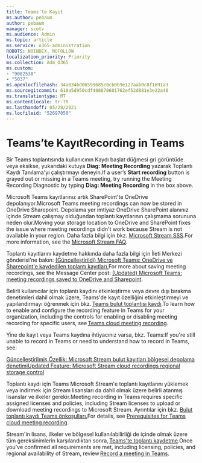 ```yaml
---
title: Teams’te Kayıt
ms.author: pebaum
author: pebaum
manager: scotv
ms.audience: Admin
ms.topic: article
ms.service: o365-administration
ROBOTS: NOINDEX, NOFOLLOW
localization_priority: Priority
ms.collection: Adm_O365
ms.custom:
- "9002530"
- "5037"
ms.openlocfilehash: 34a034bd06599685e0cb0b9e127aab0c8f1691a3
ms.sourcegitcommit: 610a5d950cdf488870601762ef52d881e3e22a48
ms.translationtype: MT
ms.contentlocale: tr-TR
ms.lasthandoff: 05/28/2021
ms.locfileid: "52697050"
---
```

# <a name="recording-in-teams"></a><span data-ttu-id="dab35-102">Teams’te Kayıt</span><span class="sxs-lookup"><span data-stu-id="dab35-102">Recording in Teams</span></span>

<span data-ttu-id="dab35-103">Bir Teams toplantısında  kullanıcının Kaydı başlat düğmesi gri görüntüde veya eksikse, yukarıdaki kutuya **Diag: Meeting Recording** yazarak Toplantı Kaydı Tanılama'yı çalıştırmayı deneyin.</span><span class="sxs-lookup"><span data-stu-id="dab35-103">If a user’s **Start recording** button is grayed out or missing in a Teams meeting, try running the Meeting Recording Diagnostic by typing **Diag: Meeting Recording** in the box above.</span></span> 

<span data-ttu-id="dab35-104">Microsoft Teams kayıtlarınız artık SharePoint'te OneDrive depolanıyor.</span><span class="sxs-lookup"><span data-stu-id="dab35-104">Microsoft Teams meeting recordings can now be stored in OneDrive Sharepoint.</span></span> <span data-ttu-id="dab35-105">Depolama yer imtiyaz OneDrive SharePoint alanınız içinde Stream çalışmay olduğundan toplantı kayıtlarının çalışmama sorununa neden olur.</span><span class="sxs-lookup"><span data-stu-id="dab35-105">Moving your storage location to OneDrive and SharePoint fixes the issue where meeting recordings didn't work because Stream is not available in your region.</span></span> <span data-ttu-id="dab35-106">Daha fazla bilgi için bkz. [Microsoft Stream SSS](/stream/faq#which-regions-does-microsoft-stream-host-my-data-in).</span><span class="sxs-lookup"><span data-stu-id="dab35-106">For more information, see the [Microsoft Stream FAQ](/stream/faq#which-regions-does-microsoft-stream-host-my-data-in).</span></span>

<span data-ttu-id="dab35-107">Toplantı kayıtlarını kaydetme hakkında daha fazla bilgi için İleti Merkezi gönderisi'ne bakın: [(Güncelleştirildi) Microsoft Teams: OneDrive ve Sharepoint'e kaydedilen toplantı kayıtları.](https://portal.microsoft.com/Adminportal/Home?ref=MessageCenter&id=MC222640)</span><span class="sxs-lookup"><span data-stu-id="dab35-107">For more about saving meeting recordings, see the Message Center post: [(Updated) Microsoft Teams: meeting recordings saved to OneDrive and Sharepoint](https://portal.microsoft.com/Adminportal/Home?ref=MessageCenter&id=MC222640).</span></span>

<span data-ttu-id="dab35-108">Belirli kullanıcılar için toplantı kaydını etkinleştirme veya devre dışı bırakma denetimleri dahil olmak üzere, Teams'de kayıt özelliğini etkinleştirmeyi ve yapılandırmayı öğrenmek için bkz. [Teams bulut toplantısı kaydı](/microsoftteams/cloud-recording).</span><span class="sxs-lookup"><span data-stu-id="dab35-108">To learn how to enable and configure the recording feature in Teams for your organization, including the controls for enabling or disabling meeting recording for specific users, see [Teams cloud meeting recording](/microsoftteams/cloud-recording).</span></span> 

<span data-ttu-id="dab35-109">Yine de kayıt veya Teams kaydına ihtiyacınız varsa, bkz. Teams:</span><span class="sxs-lookup"><span data-stu-id="dab35-109">If you're still unable to record in Teams or need to understand how to record in Teams, see:</span></span> 

[<span data-ttu-id="dab35-110">Güncelleştirilmiş Özellik: Microsoft Stream bulut kayıtları bölgesel depolama denetimi</span><span class="sxs-lookup"><span data-stu-id="dab35-110">Updated Feature: Microsoft Stream cloud recordings regional storage control</span></span>](https://admin.microsoft.com/AdminPortal/Home#/MessageCenter?id=MC214327)

<span data-ttu-id="dab35-111">Toplantı kaydı için Teams Microsoft Stream'e toplantı kayıtlarını yüklemek veya indirmek için Stream lisansları da dahil olmak üzere belirli atanmış lisanslar ve ilkeler gerekir.</span><span class="sxs-lookup"><span data-stu-id="dab35-111">Meeting recording in Teams requires specific assigned licenses and policies, including Stream licenses to upload or download meeting recordings to Microsoft Stream.</span></span> <span data-ttu-id="dab35-112">Ayrıntılar için bkz. [Bulut toplantı kaydı Teams önkoşulları.](/microsoftteams/cloud-recording#prerequisites-for-teams-cloud-meeting-recording)</span><span class="sxs-lookup"><span data-stu-id="dab35-112">For details, see [Prerequisites for Teams cloud meeting recording](/microsoftteams/cloud-recording#prerequisites-for-teams-cloud-meeting-recording).</span></span>

<span data-ttu-id="dab35-113">Stream'in lisans, ilkeler ve bölgesel kullanılabilirliği de içinde olmak üzere tüm gereksinimlerin karşılandıktan sonra, [Teams'te toplantı kaydetme](https://support.office.com/article/34dfbe7f-b07d-4a27-b4c6-de62f1348c24).</span><span class="sxs-lookup"><span data-stu-id="dab35-113">Once you’ve confirmed all requirements are met, including licensing, policies, and regional availability of Stream, review [Record a meeting in Teams](https://support.office.com/article/34dfbe7f-b07d-4a27-b4c6-de62f1348c24).</span></span> 
